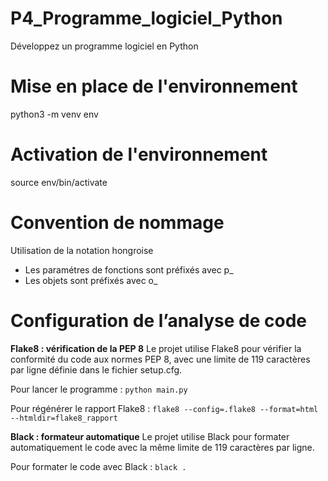 # P4_Programme_logiciel_Python
Développez un programme logiciel en Python

# Mise en place de l'environnement
python3 -m venv env

# Activation de l'environnement
source env/bin/activate

# Convention de nommage
Utilisation de la notation hongroise
- Les paramétres de fonctions sont préfixés avec p_
- Les objets sont préfixés avec o_

# Configuration de l’analyse de code 
**Flake8 : vérification de la PEP 8**
Le projet utilise Flake8 pour vérifier la conformité du code aux normes PEP 8, avec une limite de 119 caractères par ligne définie dans le fichier setup.cfg.

Pour lancer le programme :
`python main.py`

Pour régénérer le rapport Flake8 :
`flake8 --config=.flake8 --format=html --htmldir=flake8_rapport`

**Black : formateur automatique**
Le projet utilise Black pour formater automatiquement le code avec la même limite de 119 caractères par ligne.

Pour formater le code avec Black :
`black .`